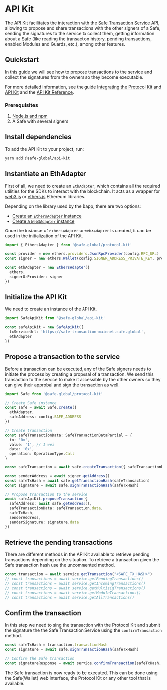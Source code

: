 # API Kit

The [API Kit](https://github.com/safe-global/safe-core-sdk/tree/main/packages/api-kit) facilitates the interaction with the [Safe Transaction Service API](https://github.com/safe-global/safe-transaction-service), allowing to propose and share transactions with the other signers of a Safe, sending the signatures to the service to collect them, getting information about a Safe (like reading the transaction history, pending transactions, enabled Modules and Guards, etc.), among other features.

## Quickstart

In this guide we will see how to propose transactions to the service and collect the signatures from the owners so they become executable.

For more detailed information, see the guide [Integrating the Protocol Kit and API Kit](https://github.com/safe-global/safe-core-sdk/blob/main/guides/integrating-the-safe-core-sdk.md) and the [API Kit Reference](../../reference/safe-core-sdk//api-kit/).

### Prerequisites

1. [Node.js and npm](https://docs.npmjs.com/downloading-and-installing-node-js-and-npm)
2. A Safe with several signers


## Install dependencies

To add the API Kit to your project, run:

```bash
yarn add @safe-global/api-kit
```

## Instantiate an EthAdapter

First of all, we need to create an `EthAdapter`, which contains all the required utilities for the SDKs to interact with the blockchain. It acts as a wrapper for [web3.js](https://web3js.readthedocs.io/) or [ethers.js](https://docs.ethers.io/v5/) Ethereum libraries.

Depending on the library used by the Dapp, there are two options:

- [Create an `EthersAdapter` instance](https://github.com/safe-global/safe-core-sdk/tree/main/packages/protocol-kit/src/adapters/ethers)
- [Create a `Web3Adapter` instance](https://github.com/safe-global/safe-core-sdk/tree/main/packages/protocol-kit/src/adapters/web3)

Once the instance of `EthersAdapter` or `Web3Adapter` is created, it can be used in the initialization of the API Kit.

```typescript
import { EthersAdapter } from '@safe-global/protocol-kit'

const provider = new ethers.providers.JsonRpcProvider(config.RPC_URL)
const signer = new ethers.Wallet(config.SIGNER_ADDRESS_PRIVATE_KEY, provider)

const ethAdapter = new EthersAdapter({
  ethers,
  signerOrProvider: signer
})
```

## Initialize the API Kit

We need to create an instance of the API Kit.

```typescript
import SafeApiKit from '@safe-global/api-kit'

const safeApiKit = new SafeApiKit({
  txServiceUrl: 'https://safe-transaction-mainnet.safe.global',
  ethAdapter
})
```

## Propose a transaction to the service

Before a transaction can be executed, any of the Safe signers needs to initiate the process by creating a proposal of a transaction. We send this transaction to the service to make it accessible by the other owners so they can give their approbal and sign the transaction as well.

```typescript
import Safe from '@safe-global/protocol-kit'

// Create Safe instance
const safe = await Safe.create({
  ethAdapter,
  safeAddress: config.SAFE_ADDRESS
})

// Create transaction
const safeTransactionData: SafeTransactionDataPartial = {
  to: '0x',
  value: '1', // 1 wei
  data: '0x',
  operation: OperationType.Call
}

const safeTransaction = await safe.createTransaction({ safeTransactionData })

const senderAddress = await signer.getAddress()
const safeTxHash = await safe.getTransactionHash(safeTransaction)
const signature = await safe.signTransactionHash(safeTxHash)

// Propose transaction to the service
await safeApiKit.proposeTransaction({
  safeAddress: await safe.getAddress(),
  safeTransactionData: safeTransaction.data,
  safeTxHash,
  senderAddress,
  senderSignature: signature.data
})
```

## Retrieve the pending transactions

There are different methods in the API Kit available to retrieve pending transactions depending on the situation. To retrieve a transaction given the Safe transaction hash use the uncommented method.

```typescript
const transaction = await service.getTransaction("<SAFE_TX_HASH>")
// const transactions = await service.getPendingTransactions()
// const transactions = await service.getIncomingTransactions()
// const transactions = await service.getMultisigTransactions()
// const transactions = await service.getModuleTransactions()
// const transactions = await service.getAllTransactions()
```

## Confirm the transaction

In this step we need to sing the transaction with the Protocol Kit and submit the signature the the Safe Transaction Service using the `confirmTransaction` method.

```typescript
const safeTxHash = transaction.transactionHash
const signature = await safe.signTransactionHash(safeTxHash)

// Confirm the Safe transaction
const signatureResponse = await service.confirmTransaction(safeTxHash, signature.data)
```

The Safe transaction is now ready to be executed. This can be done using the Safe{Wallet} web interface, the Protocol Kit or any other tool that is available.

